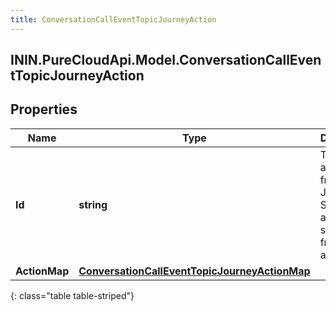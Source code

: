 ```yaml
---
title: ConversationCallEventTopicJourneyAction
---
```

## ININ.PureCloudApi.Model.ConversationCallEventTopicJourneyAction

## Properties

|Name | Type | Description | Notes|
|------------ | ------------- | ------------- | -------------|
| **Id** | **string** | The ID of an action from the Journey System (an action is spawned from an actionMap) | [optional] |
| **ActionMap** | [**ConversationCallEventTopicJourneyActionMap**](ConversationCallEventTopicJourneyActionMap.html) |  | [optional] |
{: class="table table-striped"}


